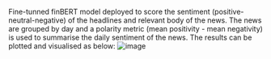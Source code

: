Fine-tunned finBERT model deployed to score the sentiment (positive-neutral-negative) of the headlines and relevant body of the news.
The news are grouped by day and a polarity metric (mean positivity - mean negativity) is used to summarise the daily sentiment of the news.
The results can be plotted and visualised as below:
![image](https://user-images.githubusercontent.com/82783391/122127437-749c8200-ce33-11eb-8651-3bd2eca041a0.png)

